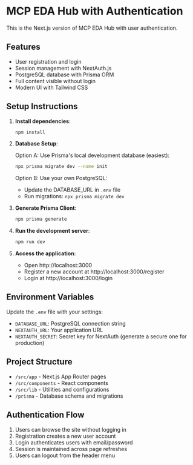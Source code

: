 # MCP EDA Hub with Authentication

This is the Next.js version of MCP EDA Hub with user authentication.

## Features

- User registration and login
- Session management with NextAuth.js
- PostgreSQL database with Prisma ORM
- Full content visible without login
- Modern UI with Tailwind CSS

## Setup Instructions

1. **Install dependencies**:
   ```bash
   npm install
   ```

2. **Database Setup**:
   
   Option A: Use Prisma's local development database (easiest):
   ```bash
   npx prisma migrate dev --name init
   ```
   
   Option B: Use your own PostgreSQL:
   - Update the DATABASE_URL in `.env` file
   - Run migrations: `npx prisma migrate dev`

3. **Generate Prisma Client**:
   ```bash
   npx prisma generate
   ```

4. **Run the development server**:
   ```bash
   npm run dev
   ```

5. **Access the application**:
   - Open http://localhost:3000
   - Register a new account at http://localhost:3000/register
   - Login at http://localhost:3000/login

## Environment Variables

Update the `.env` file with your settings:

- `DATABASE_URL`: PostgreSQL connection string
- `NEXTAUTH_URL`: Your application URL
- `NEXTAUTH_SECRET`: Secret key for NextAuth (generate a secure one for production)

## Project Structure

- `/src/app` - Next.js App Router pages
- `/src/components` - React components
- `/src/lib` - Utilities and configurations
- `/prisma` - Database schema and migrations

## Authentication Flow

1. Users can browse the site without logging in
2. Registration creates a new user account
3. Login authenticates users with email/password
4. Session is maintained across page refreshes
5. Users can logout from the header menu